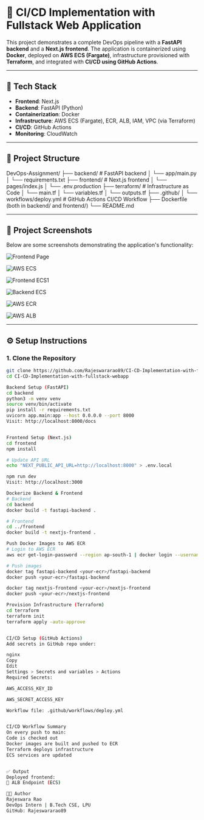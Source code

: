 # 🚀 CI/CD Implementation with Fullstack Web Application

This project demonstrates a complete DevOps pipeline with a **FastAPI backend** and a **Next.js frontend**. The application is containerized using **Docker**, deployed on **AWS ECS (Fargate)**, infrastructure provisioned with **Terraform**, and integrated with **CI/CD using GitHub Actions**.

---

## 🔧 Tech Stack

- **Frontend**: Next.js
- **Backend**: FastAPI (Python)
- **Containerization**: Docker
- **Infrastructure**: AWS ECS (Fargate), ECR, ALB, IAM, VPC (via Terraform)
- **CI/CD**: GitHub Actions
- **Monitoring**: CloudWatch

---

## 📁 Project Structure

DevOps-Assignment/
├── backend/ # FastAPI backend
│ └── app/main.py
│ └── requirements.txt
├── frontend/ # Next.js frontend
│ └── pages/index.js
│ └── .env.production
├── terraform/ # Infrastructure as Code
│ └── main.tf
│ └── variables.tf
│ └── outputs.tf
├── .github/
│ └── workflows/deploy.yml # GitHub Actions CI/CD Workflow
├── Dockerfile (both in backend/ and frontend/)
└── README.md


---

## 📸 Project Screenshots

Below are some screenshots demonstrating the application's functionality:

![Frontend Page](https://github.com/user-attachments/assets/92338857-c5cd-4868-b84f-fcbc348a4204)

![AWS ECS](https://github.com/user-attachments/assets/442fba62-902b-45b2-96a9-b8c998712ad7)

![Frontend ECS1](https://github.com/user-attachments/assets/0dbda10e-cf3d-41d1-a8fc-7dc67f3ba60e)

![Backend ECS](https://github.com/user-attachments/assets/98f870d9-04e4-4bff-95fb-521a7af1b2e0)

![AWS ECR](https://github.com/user-attachments/assets/04963030-9a33-4140-adfb-227dcf026f72)

![AWS ALB](https://github.com/user-attachments/assets/51055b2f-d587-4207-b28c-0ad575bf0a61)

---

## ⚙️ Setup Instructions

### 1. Clone the Repository

```bash
git clone https://github.com/Rajeswararao89/CI-CD-Implementation-with-fullstack-webapp.git
cd CI-CD-Implementation-with-fullstack-webapp

Backend Setup (FastAPI)
cd backend
python3 -m venv venv
source venv/bin/activate
pip install -r requirements.txt
uvicorn app.main:app --host 0.0.0.0 --port 8000
Visit: http://localhost:8000/docs


Frontend Setup (Next.js)
cd frontend
npm install

# Update API URL
echo "NEXT_PUBLIC_API_URL=http://localhost:8000" > .env.local

npm run dev
Visit: http://localhost:3000

Dockerize Backend & Frontend
# Backend
cd backend
docker build -t fastapi-backend .

# Frontend
cd ../frontend
docker build -t nextjs-frontend .

Push Docker Images to AWS ECR
# Login to AWS ECR
aws ecr get-login-password --region ap-south-1 | docker login --username AWS --password-stdin <your-account>.dkr.ecr.ap-south-1.amazonaws.com

# Push images
docker tag fastapi-backend <your-ecr>/fastapi-backend
docker push <your-ecr>/fastapi-backend

docker tag nextjs-frontend <your-ecr>/nextjs-frontend
docker push <your-ecr>/nextjs-frontend

Provision Infrastructure (Terraform)
cd terraform
terraform init
terraform apply -auto-approve


CI/CD Setup (GitHub Actions)
Add secrets in GitHub repo under:

nginx
Copy
Edit
Settings > Secrets and variables > Actions
Required Secrets:

AWS_ACCESS_KEY_ID

AWS_SECRET_ACCESS_KEY

Workflow file: .github/workflows/deploy.yml


CI/CD Workflow Summary
On every push to main:
Code is checked out
Docker images are built and pushed to ECR
Terraform deploys infrastructure
ECS services are updated


✅ Output
Deployed frontend:
🔗 ALB Endpoint (ECS)

👨‍💻 Author
Rajeswara Rao
DevOps Intern | B.Tech CSE, LPU
GitHub: Rajeswararao89



